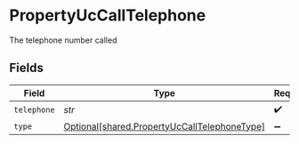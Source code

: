 # PropertyUcCallTelephone

The telephone number called


## Fields

| Field                                                                                              | Type                                                                                               | Required                                                                                           | Description                                                                                        |
| -------------------------------------------------------------------------------------------------- | -------------------------------------------------------------------------------------------------- | -------------------------------------------------------------------------------------------------- | -------------------------------------------------------------------------------------------------- |
| `telephone`                                                                                        | *str*                                                                                              | :heavy_check_mark:                                                                                 | N/A                                                                                                |
| `type`                                                                                             | [Optional[shared.PropertyUcCallTelephoneType]](../../models/shared/propertyuccalltelephonetype.md) | :heavy_minus_sign:                                                                                 | N/A                                                                                                |